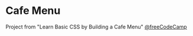 # Cafe Menu
Project from "Learn Basic CSS by Building a Cafe Menu" [@freeCodeCamp](https://www.freecodecamp.org/learn/2022/responsive-web-design/learn-basic-css-by-building-a-cafe-menu/step-1)
